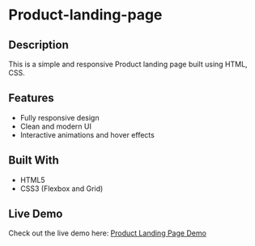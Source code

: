 # Product-landing-page


## Description
This is a simple and responsive Product landing page built using HTML, CSS. 

## Features
- Fully responsive design
- Clean and modern UI
- Interactive animations and hover effects

## Built With
- HTML5
- CSS3 (Flexbox and Grid)
  
## Live Demo
Check out the live demo here: [Product Landing Page Demo](https://vercel.com/sumaira-s-projects/product-landing-page)
